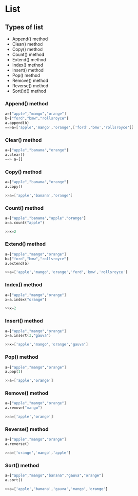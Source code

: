 # List
## Types of list
* Append() method
* Clear() method
* Copy() method
* Count() method
* Extend() method
* Index() method
* Insert() method
* Pop() method
* Remove() method
* Reverse() method
* Sort()d() method

### Append() method

``` python
a=["apple","mango","orange"]
b=["ford","bmw","rollsroyce"]
a.append(b)
==>a=['apple','mango','orange',['ford','bmw','rollsroyce']]
```


### Clear() method
``` python
a=["apple","banana","orange"]
a.clear()
==> a=[]
```

### Copy() method
``` python
a=["apple","banana","orange"]
a.copy()

>>a=['apple','banana','orange']
```

### Count() method
``` python
a=["apple","banana","apple","orange"]
x=a.count("apple")

>>x=2
```

### Extend() method
``` python
a=["apple","mango","orange"]
b=["ford","bmw","rollsroyce"]
a.extend(b)

>>a=['apple','mango','orange','ford','bmw','rollsroyce']
```

### Index() method
``` python
a=["apple","mango","orange"]
x=a.index("orange")

>>x=2
```

### Insert() method
``` python
a=["apple","mango","orange"]
x=a.insert(3,"gauva")

>>x=['apple','mango','orange','gauva']
```

### Pop() method
``` python
a=["apple","mango","orange"]
a.pop(1)

>>a=['apple','orange']
```

### Remove() method
``` python
a=["apple","mango","orange"]
a.remove("mango")

>>a=['apple','orange']
```

### Reverse() method
``` python
a=["apple","mango","orange"]
a.reverse()

>>a=['orange','mango','apple']
```

### Sort() method
``` python
a=["apple","mango","banana","gauva","orange"]
a.sort()

>>a=['apple','banana','gauva','mango','orange']
```
